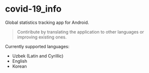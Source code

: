 # covid-19_info
Global statistics tracking app for Android.

> Contiribute by translating the application to other languages or improving existing ones.

Currently supported languages:
* Uzbek (Latin and Cyrillic)
* English
* Korean
